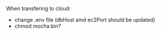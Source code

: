 When transfering to cloud:
 - change .env file (dbHost amd ec2Port should be updated)
 - chmod mocha bin?